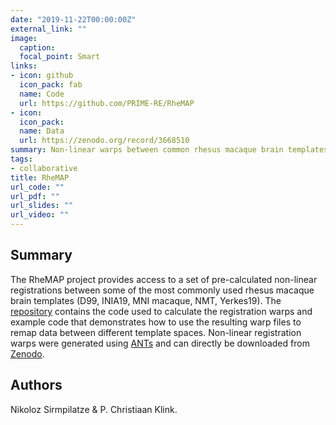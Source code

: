 ```yaml
---
date: "2019-11-22T00:00:00Z"
external_link: ""
image:
  caption:
  focal_point: Smart
links:
- icon: github
  icon_pack: fab
  name: Code
  url: https://github.com/PRIME-RE/RheMAP
- icon:
  icon_pack:
  name: Data
  url: https://zenodo.org/record/3668510
summary: Non-linear warps between common rhesus macaque brain templates. 
tags:
- collaborative
title: RheMAP
url_code: ""
url_pdf: ""
url_slides: ""
url_video: ""
---
```


## Summary
The RheMAP project provides access to a set of pre-calculated non-linear registrations between some of the most commonly used rhesus macaque brain templates (D99, INIA19, MNI macaque, NMT, Yerkes19). The [repository](https://github.com/PRIME-RE/RheMAP) contains the code used to calculate the registration warps and example code that demonstrates how to use the resulting warp files to remap data between different template spaces. Non-linear registration warps were generated using [ANTs](http://stnava.github.io/ANTs/) and can directly be downloaded from [Zenodo](https://zenodo.org/record/3668510).

## Authors
Nikoloz Sirmpilatze & P. Christiaan Klink.

